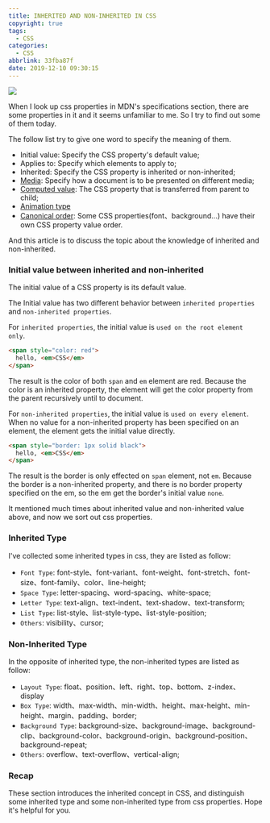 ```yaml
---
title: INHERITED AND NON-INHERITED IN CSS
copyright: true
tags:
  - CSS
categories:
  - CSS
abbrlink: 33fba87f
date: 2019-12-10 09:30:15
---
```


![](http://with.muyunyun.cn/b22bcdb94d354d3f301cae7997d9cd17.jpg)

When I look up css properties in MDN's specifications section, there are some properties in it and it seems unfamiliar to me. So I try to find out some of them today.

<!--more-->

The follow list try to give one word to specify the meaning of them.

* Initial value: Specify the CSS property's default value;
* Applies to: Specify which elements to apply to;
* Inherited: Specify the CSS property is inherited or non-inherited;
* [Media](https://www.w3.org/TR/css3-mediaqueries/): Specify how a document is to be presented on different media;
* [Computed value](https://developer.mozilla.org/en-US/docs/Web/CSS/computed_value): The CSS property that is transferred from parent to child;
* [Animation type](https://drafts.csswg.org/web-animations/#animation-type)
* [Canonical order](https://developer.mozilla.org/en-US/docs/Glossary/Canonical_order): Some CSS properties(font、background...) have their own CSS property value order.

And this article is to discuss the topic about the knowledge of inherited and non-inherited.

### Initial value between inherited and non-inherited

The initial value of a CSS property is its default value.

The Initial value has two different behavior between `inherited properties` and `non-inherited properties`.

For `inherited properties`, the initial value is `used on the root element only`.

```html
<span style="color: red">
  hello, <em>CSS</em>
</span>
```

The result is the color of both `span` and `em` element are red. Because the color is an inherited property, the element will get the color property from the parent recursively until to document.

For `non-inherited properties`, the initial value is `used on every element`. When no value for a non-inherited property has been specified on an element, the element gets the initial value directly.

```html
<span style="border: 1px solid black">
  hello, <em>CSS</em>
</span>
```

The result is the border is only effected on `span` element, not `em`. Because the border is a non-inherited property, and there is no border property specified on the em, so the em get the border's initial value `none`.

It mentioned much times about inherited value and non-inherited value above, and now we sort out css properties.

### Inherited Type

I've collected some inherited types in css, they are listed as follow:

* `Font Type`: font-style、font-variant、font-weight、font-stretch、font-size、font-family、color、line-height;
* `Space Type`: letter-spacing、word-spacing、white-space;
* `Letter Type`: text-align、text-indent、text-shadow、text-transform;
* `List Type`: list-style、list-style-type、list-style-position;
* `Others`: visibility、cursor;

### Non-Inherited Type

In the opposite of inherited type, the non-inherited types are listed as follow:

* `Layout Type`: float、position、left、right、top、bottom、z-index、display
* `Box Type`: width、max-width、min-width、height、max-height、min-height、margin、padding、border;
* `Background Type`: background-size、background-image、background-clip、background-color、background-origin、background-position、background-repeat;
* `Others`: overflow、text-overflow、vertical-align;

### Recap

These section introduces the inherited concept in CSS, and distinguish some inherited type and some non-inherited type from css properties. Hope it's helpful for you.